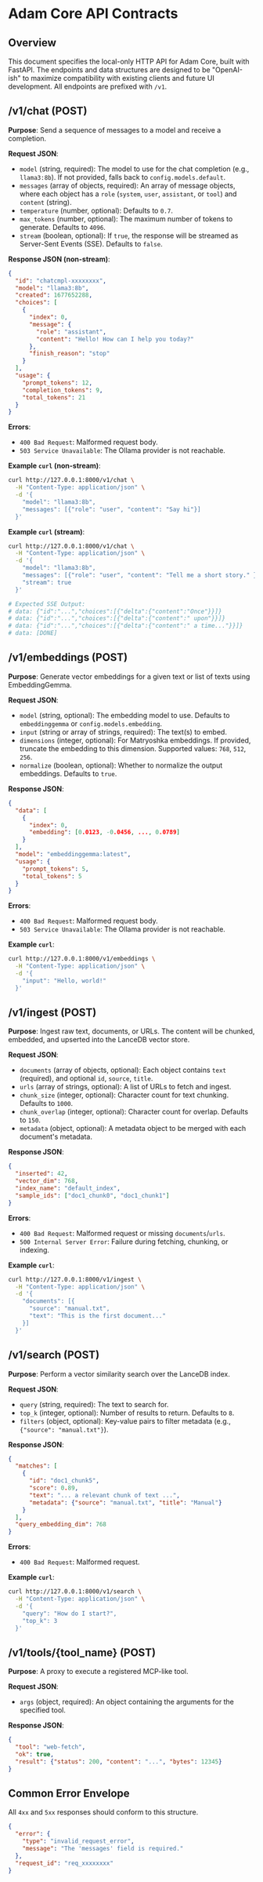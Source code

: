 # Adam Core API Contracts

## Overview
This document specifies the local-only HTTP API for Adam Core, built with FastAPI. The endpoints and data structures are designed to be "OpenAI-ish" to maximize compatibility with existing clients and future UI development. All endpoints are prefixed with `/v1`.

## /v1/chat (POST)
**Purpose**: Send a sequence of messages to a model and receive a completion.

**Request JSON**:
-   `model` (string, required): The model to use for the chat completion (e.g., `llama3:8b`). If not provided, falls back to `config.models.default`.
-   `messages` (array of objects, required): An array of message objects, where each object has a `role` (`system`, `user`, `assistant`, or `tool`) and `content` (string).
-   `temperature` (number, optional): Defaults to `0.7`.
-   `max_tokens` (number, optional): The maximum number of tokens to generate. Defaults to `4096`.
-   `stream` (boolean, optional): If `true`, the response will be streamed as Server-Sent Events (SSE). Defaults to `false`.

**Response JSON (non-stream)**:
```json
{
  "id": "chatcmpl-xxxxxxxx",
  "model": "llama3:8b",
  "created": 1677652288,
  "choices": [
    {
      "index": 0,
      "message": {
        "role": "assistant",
        "content": "Hello! How can I help you today?"
      },
      "finish_reason": "stop"
    }
  ],
  "usage": {
    "prompt_tokens": 12,
    "completion_tokens": 9,
    "total_tokens": 21
  }
}
```

**Errors**:
-   `400 Bad Request`: Malformed request body.
-   `503 Service Unavailable`: The Ollama provider is not reachable.

**Example `curl` (non-stream)**:
```bash
curl http://127.0.0.1:8000/v1/chat \
  -H "Content-Type: application/json" \
  -d '{
    "model": "llama3:8b",
    "messages": [{"role": "user", "content": "Say hi"}]
  }'
```

**Example `curl` (stream)**:
```bash
curl http://127.0.0.1:8000/v1/chat \
  -H "Content-Type: application/json" \
  -d '{
    "model": "llama3:8b",
    "messages": [{"role": "user", "content": "Tell me a short story." }],
    "stream": true
  }'

# Expected SSE Output:
# data: {"id":"...","choices":[{"delta":{"content":"Once"}}]}
# data: {"id":"...","choices":[{"delta":{"content":" upon"}}]}
# data: {"id":"...","choices":[{"delta":{"content":" a time..."}}]}
# data: [DONE]
```

## /v1/embeddings (POST)
**Purpose**: Generate vector embeddings for a given text or list of texts using EmbeddingGemma.

**Request JSON**:
-   `model` (string, optional): The embedding model to use. Defaults to `embeddinggemma` or `config.models.embedding`.
-   `input` (string or array of strings, required): The text(s) to embed.
-   `dimensions` (integer, optional): For Matryoshka embeddings. If provided, truncate the embedding to this dimension. Supported values: `768`, `512`, `256`.
-   `normalize` (boolean, optional): Whether to normalize the output embeddings. Defaults to `true`.

**Response JSON**:
```json
{
  "data": [
    {
      "index": 0,
      "embedding": [0.0123, -0.0456, ..., 0.0789]
    }
  ],
  "model": "embeddinggemma:latest",
  "usage": {
    "prompt_tokens": 5,
    "total_tokens": 5
  }
}
```

**Errors**:
-   `400 Bad Request`: Malformed request body.
-   `503 Service Unavailable`: The Ollama provider is not reachable.

**Example `curl`**:
```bash
curl http://127.0.0.1:8000/v1/embeddings \
  -H "Content-Type: application/json" \
  -d '{
    "input": "Hello, world!"
  }'
```

## /v1/ingest (POST)
**Purpose**: Ingest raw text, documents, or URLs. The content will be chunked, embedded, and upserted into the LanceDB vector store.

**Request JSON**:
-   `documents` (array of objects, optional): Each object contains `text` (required), and optional `id`, `source`, `title`.
-   `urls` (array of strings, optional): A list of URLs to fetch and ingest.
-   `chunk_size` (integer, optional): Character count for text chunking. Defaults to `1000`.
-   `chunk_overlap` (integer, optional): Character count for overlap. Defaults to `150`.
-   `metadata` (object, optional): A metadata object to be merged with each document's metadata.

**Response JSON**:
```json
{
  "inserted": 42,
  "vector_dim": 768,
  "index_name": "default_index",
  "sample_ids": ["doc1_chunk0", "doc1_chunk1"]
}
```

**Errors**:
-   `400 Bad Request`: Malformed request or missing `documents`/`urls`.
-   `500 Internal Server Error`: Failure during fetching, chunking, or indexing.

**Example `curl`**:
```bash
curl http://127.0.0.1:8000/v1/ingest \
  -H "Content-Type: application/json" \
  -d '{
    "documents": [{
      "source": "manual.txt",
      "text": "This is the first document..."
    }]
  }'
```

## /v1/search (POST)
**Purpose**: Perform a vector similarity search over the LanceDB index.

**Request JSON**:
-   `query` (string, required): The text to search for.
-   `top_k` (integer, optional): Number of results to return. Defaults to `8`.
-   `filters` (object, optional): Key-value pairs to filter metadata (e.g., `{"source": "manual.txt"}`).

**Response JSON**:
```json
{
  "matches": [
    {
      "id": "doc1_chunk5",
      "score": 0.89,
      "text": "... a relevant chunk of text ...",
      "metadata": {"source": "manual.txt", "title": "Manual"}
    }
  ],
  "query_embedding_dim": 768
}
```

**Errors**:
-   `400 Bad Request`: Malformed request.

**Example `curl`**:
```bash
curl http://127.0.0.1:8000/v1/search \
  -H "Content-Type: application/json" \
  -d '{
    "query": "How do I start?",
    "top_k": 3
  }'
```

## /v1/tools/{tool_name} (POST)
**Purpose**: A proxy to execute a registered MCP-like tool.

**Request JSON**:
-   `args` (object, required): An object containing the arguments for the specified tool.

**Response JSON**:
```json
{
  "tool": "web-fetch",
  "ok": true,
  "result": {"status": 200, "content": "...", "bytes": 12345}
}
```

## Common Error Envelope
All `4xx` and `5xx` responses should conform to this structure.
```json
{
  "error": {
    "type": "invalid_request_error",
    "message": "The 'messages' field is required."
  },
  "request_id": "req_xxxxxxxx"
}
```